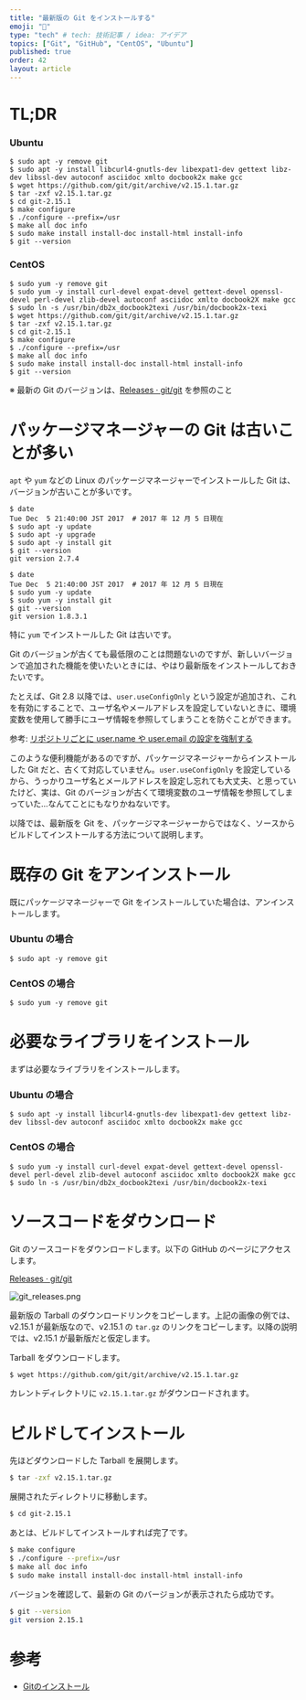 ```yaml
---
title: "最新版の Git をインストールする"
emoji: "📑"
type: "tech" # tech: 技術記事 / idea: アイデア
topics: ["Git", "GitHub", "CentOS", "Ubuntu"]
published: true
order: 42
layout: article
---
```


# TL;DR
### Ubuntu

```bash:Ubuntu
$ sudo apt -y remove git
$ sudo apt -y install libcurl4-gnutls-dev libexpat1-dev gettext libz-dev libssl-dev autoconf asciidoc xmlto docbook2x make gcc
$ wget https://github.com/git/git/archive/v2.15.1.tar.gz
$ tar -zxf v2.15.1.tar.gz
$ cd git-2.15.1
$ make configure
$ ./configure --prefix=/usr
$ make all doc info
$ sudo make install install-doc install-html install-info
$ git --version
```

### CentOS

```bash:CentOS
$ sudo yum -y remove git
$ sudo yum -y install curl-devel expat-devel gettext-devel openssl-devel perl-devel zlib-devel autoconf asciidoc xmlto docbook2X make gcc
$ sudo ln -s /usr/bin/db2x_docbook2texi /usr/bin/docbook2x-texi
$ wget https://github.com/git/git/archive/v2.15.1.tar.gz
$ tar -zxf v2.15.1.tar.gz
$ cd git-2.15.1
$ make configure
$ ./configure --prefix=/usr
$ make all doc info
$ sudo make install install-doc install-html install-info
$ git --version
```

※ 最新の Git のバージョンは、[Releases · git/git](https://github.com/git/git/releases) を参照のこと

# パッケージマネージャーの Git は古いことが多い
`apt` や `yum` などの Linux のパッケージマネージャーでインストールした Git は、バージョンが古いことが多いです。

```bash:Ubuntu16.04
$ date
Tue Dec  5 21:40:00 JST 2017  # 2017 年 12 月 5 日現在
$ sudo apt -y update
$ sudo apt -y upgrade
$ sudo apt -y install git
$ git --version
git version 2.7.4
```

```bash:CentOS7
$ date
Tue Dec  5 21:40:00 JST 2017  # 2017 年 12 月 5 日現在
$ sudo yum -y update
$ sudo yum -y install git
$ git --version
git version 1.8.3.1
```

特に `yum` でインストールした Git は古いです。

Git のバージョンが古くても最低限のことは問題ないのですが、新しいバージョンで追加された機能を使いたいときには、やはり最新版をインストールしておきたいです。

たとえば、Git 2.8 以降では、`user.useConfigOnly` という設定が追加され、これを有効にすることで、ユーザ名やメールアドレスを設定していないときに、環境変数を使用して勝手にユーザ情報を参照してしまうことを防ぐことができます。

参考: [リポジトリごとに user.name や user.email の設定を強制する](https://qiita.com/uasi/items/a340bb487ec07caac799)

このような便利機能があるのですが、パッケージマネージャーからインストールした Git だと、古くて対応していません。`user.useConfigOnly` を設定しているから、うっかりユーザ名とメールアドレスを設定し忘れても大丈夫、と思っていたけど、実は、Git のバージョンが古くて環境変数のユーザ情報を参照してしまっていた…なんてことにもなりかねないです。

以降では、最新版を Git を、パッケージマネージャーからではなく、ソースからビルドしてインストールする方法について説明します。

# 既存の Git をアンインストール
既にパッケージマネージャーで Git をインストールしていた場合は、アンインストールします。

### Ubuntu の場合

```bash:Ubuntu
$ sudo apt -y remove git
```

### CentOS の場合

```bash:CentOS
$ sudo yum -y remove git
```

# 必要なライブラリをインストール
まずは必要なライブラリをインストールします。

### Ubuntu の場合

```bash:Ubuntu
$ sudo apt -y install libcurl4-gnutls-dev libexpat1-dev gettext libz-dev libssl-dev autoconf asciidoc xmlto docbook2x make gcc
```

### CentOS の場合

```bash:CentOS
$ sudo yum -y install curl-devel expat-devel gettext-devel openssl-devel perl-devel zlib-devel autoconf asciidoc xmlto docbook2X make gcc
$ sudo ln -s /usr/bin/db2x_docbook2texi /usr/bin/docbook2x-texi
```

# ソースコードをダウンロード
Git のソースコードをダウンロードします。以下の GitHub のページにアクセスします。

[Releases · git/git](https://github.com/git/git/releases)

![git_releases.png](https://qiita-image-store.s3.amazonaws.com/0/113895/8c941712-7121-6c79-0c82-0af1147979cc.png)

最新版の Tarball のダウンロードリンクをコピーします。上記の画像の例では、v2.15.1 が最新版なので、v2.15.1 の `tar.gz` のリンクをコピーします。以降の説明では、v2.15.1 が最新版だと仮定します。

Tarball をダウンロードします。

```bash
$ wget https://github.com/git/git/archive/v2.15.1.tar.gz
```

カレントディレクトリに `v2.15.1.tar.gz` がダウンロードされます。

# ビルドしてインストール
先ほどダウンロードした Tarball を展開します。

```bash
$ tar -zxf v2.15.1.tar.gz
```

展開されたディレクトリに移動します。

```bash
$ cd git-2.15.1
```

あとは、ビルドしてインストールすれば完了です。

```bash
$ make configure
$ ./configure --prefix=/usr
$ make all doc info
$ sudo make install install-doc install-html install-info
```

バージョンを確認して、最新の Git のバージョンが表示されたら成功です。

```bash
$ git --version
git version 2.15.1
```

# 参考
* [Gitのインストール](https://git-scm.com/book/ja/v2/%E4%BD%BF%E3%81%84%E5%A7%8B%E3%82%81%E3%82%8B-Git%E3%81%AE%E3%82%A4%E3%83%B3%E3%82%B9%E3%83%88%E3%83%BC%E3%83%AB)
